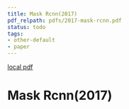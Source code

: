 ```yaml
---
title: Mask Rcnn(2017)
pdf_relpath: pdfs/2017-mask-rcnn.pdf
status: todo
tags:
- other-default
- paper
---
```


[local pdf](../../../pdfs/2017-mask-rcnn.pdf)

# Mask Rcnn(2017)
